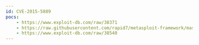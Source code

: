 ```yaml
---
id: CVE-2015-5889
pocs:
    - https://www.exploit-db.com/raw/38371
    - https://raw.githubusercontent.com/rapid7/metasploit-framework/master/modules/exploits/osx/local/rsh_libmalloc.rb
    - https://www.exploit-db.com/raw/38540
---
```

